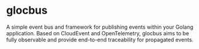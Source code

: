 # glocbus

A simple event bus and framework for publishing events within your Golang application. Based on CloudEvent and OpenTelemetry, glocbus aims to be fully observable and provide end-to-end traceability for propagated events.

